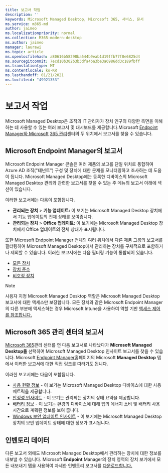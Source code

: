 ```yaml
---
title: 보고서 작업
description: ''
keywords: Microsoft Managed Desktop, Microsoft 365, 서비스, 문서
ms.service: m365-md
author: jaimeo
ms.localizationpriority: normal
ms.collection: M365-modern-desktop
ms.author: jaimeo
manager: laurawi
ms.topic: article
ms.openlocfilehash: a80616b58298ba544b9eab1d19ffb77f0e6825d4
ms.sourcegitcommit: 7ecd10b302b3b3dfa4ba3be3a6986dd3c189fbff
ms.translationtype: MT
ms.contentlocale: ko-KR
ms.lasthandoff: 01/21/2021
ms.locfileid: "49921353"
---
```

# <a name="work-with-reports"></a>보고서 작업

Microsoft Managed Desktop은 조직의 IT 관리자가 장치 인구의 다양한 측면을 이해하는 데 사용할 수 있는 여러 보고서 및 대시보드를 제공합니다.Microsoft [Endpoint Manager와 Microsoft](https://endpoint.microsoft.com) [365 관리](https://admin.microsoft.com/adminportal/home?previewoff=false#/microsoftmanageddesktop)센터의 두 위치에서 보고서를 찾을 수 있습니다. 

## <a name="reports-in-microsoft-endpoint-manager"></a>Microsoft Endpoint Manager의 보고서

Microsoft Endpoint Manager 콘솔은 여러 제품의 보고를 단일 위치로 통합하여 Azure AD 조직("테넌트") 구성 및 장치에 대한 문제를 모니터링하고 조사하는 데 도움이 됩니다. Microsoft Managed Desktop에는  등록한 디바이스의 Microsoft Managed Desktop 관리와 관련한 보고서를 찾을 수 있는 주 메뉴의 보고서 아래에 섹션이 있습니다.

이러한 보고서에는 다음이 포함됩니다.
- **관리되는 장치**  >  **기능 업데이트:** 이 보기는 Microsoft Managed Desktop 장치에서 기능 업데이트의 전체 상태를 보여줍니다.
- **관리되는 장치**  >  **Office 업데이트:** 이 보기에는 Microsoft Managed Desktop 장치에서 Office 업데이트의 전체 상태가 표시됩니다.

또한 Microsoft Endpoint Manager 전체의 여러 위치에서 다른 제품 그룹의 보고서를 필터링하여 Microsoft Managed Desktop에서 관리하는 장치를 구체적으로 포함하거나 제외할 수 있습니다. 이러한 보고서에는 다음 필터링 기능이 통합되어 있습니다.

- [모든 장치](https://docs.microsoft.com/mem/intune/remote-actions/device-management#get-to-your-devices)
- [장치 준수](https://docs.microsoft.com/mem/intune/fundamentals/reports#device-compliance-report-organizational)
- [비호정 장치](https://docs.microsoft.com/mem/intune/fundamentals/reports#noncompliant-devices-report-operational)

> [!NOTE]
> 사용자 지정 Microsoft Managed Desktop 역할은 Microsoft Managed Desktop 보고서에 대한 액세스만 보장합니다. 모든 장치와 같은 Microsoft Endpoint Manager의 다른 부분에 액세스하는 경우 Microsoft Intune을 사용하여 역할 기반 [액세스 제어를 참조합니다.](https://docs.microsoft.com/mem/intune/fundamentals/role-based-access-control) 

## <a name="reports-in-microsoft-365-admin-center"></a>Microsoft 365 관리 센터의 보고서

[Microsoft 365](https://admin.microsoft.com/adminportal/home?previewoff=false#/microsoftmanageddesktop)관리 센터를 연 다음 보고서로 나타났다가 **Microsoft Managed Desktop을** 선택하여 Microsoft Managed Desktop 인사이트 보고서를 찾을 수 있습니다.  Microsoft [Endpoint Manager](https://endpoint.microsoft.com)홈페이지의 Microsoft **Managed Desktop** 탭에서 이러한 보고서에 대한 직접 링크를 따라가도 됩니다. 

이러한 보고서에는 다음이 포함됩니다. 

- [사용 현황 정보](usage-insights.md) - 이 보기는 Microsoft Managed Desktop 디바이스에 대한 사용 메트릭을 제공합니다.
- [안정성 인사이트](reliability-insights.md) - 이 보기는 관리되는 장치의 상태 요약을 제공합니다.
- [배터리 정보](battery-insights.md) - 이 보기는 환경의 디바이스에 대해 앱의 에너지 소비 및 배터리 사용 시간으로 계획된 정보를 보여 줍니다.
- [Windows 보안 업데이트 인사이트](security-update-insights.md) - 이 보기에는 Microsoft Managed Desktop 장치의 보안 업데이트 상태에 대한 정보가 표시됩니다.

 ## <a name="inventory-data"></a>인벤토리 데이터

다른 보고서 외에도 Microsoft Managed Desktop에서 관리하는 장치에 대한 정보를 내보낼 수 있습니다. Microsoft **Endpoint** Manager의 장치 영역의 장치 보기에서 모든 내보내기 탭을 사용하여 자세한 인벤토리 보고서를 [다운로드합니다.](device-inventory-report.md)  

